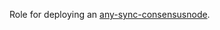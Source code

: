 Role for deploying an [any-sync-consensusnode](https://github.com/anyproto/any-sync-consensusnode).
